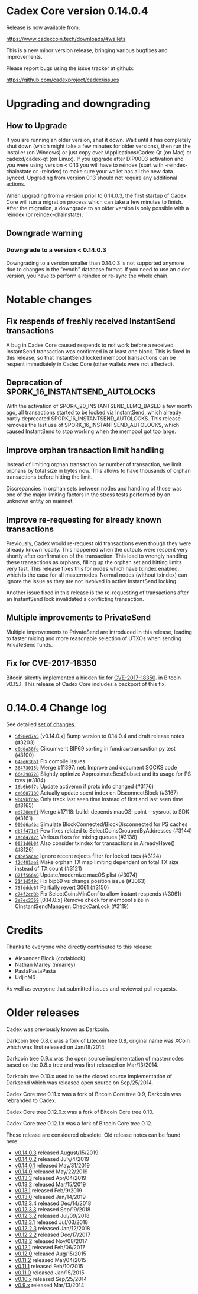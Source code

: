 Cadex Core version 0.14.0.4
==========================

Release is now available from:

  <https://www.cadexcoin.tech/downloads/#wallets>

This is a new minor version release, bringing various bugfixes and improvements.

Please report bugs using the issue tracker at github:

  <https://github.com/cadexproject/cadex/issues>


Upgrading and downgrading
=========================

How to Upgrade
--------------

If you are running an older version, shut it down. Wait until it has completely
shut down (which might take a few minutes for older versions), then run the
installer (on Windows) or just copy over /Applications/Cadex-Qt (on Mac) or
cadexd/cadex-qt (on Linux). If you upgrade after DIP0003 activation and you were
using version < 0.13 you will have to reindex (start with -reindex-chainstate
or -reindex) to make sure your wallet has all the new data synced. Upgrading from
version 0.13 should not require any additional actions.

When upgrading from a version prior to 0.14.0.3, the
first startup of Cadex Core will run a migration process which can take a few minutes
to finish. After the migration, a downgrade to an older version is only possible with
a reindex (or reindex-chainstate).

Downgrade warning
-----------------

### Downgrade to a version < 0.14.0.3

Downgrading to a version smaller than 0.14.0.3 is not supported anymore due to changes
in the "evodb" database format. If you need to use an older version, you have to perform
a reindex or re-sync the whole chain.

Notable changes
===============

Fix respends of freshly received InstantSend transactions
---------------------------------------------------------

A bug in Cadex Core caused respends to not work before a received InstantSend transaction was confirmed in at least
one block. This is fixed in this release, so that InstantSend locked mempool transactions can be
respent immediately in Cadex Core (other wallets were not affected).

Deprecation of SPORK_16_INSTANTSEND_AUTOLOCKS
---------------------------------------------

With the activation of SPORK_20_INSTANTSEND_LLMQ_BASED a few month ago, all transactions started to be locked via
InstantSend, which already partly deprecated SPORK_16_INSTANTSEND_AUTOLOCKS. This release removes the last use
of SPORK_16_INSTANTSEND_AUTOLOCKS, which caused InstantSend to stop working when the mempool got too large.

Improve orphan transaction limit handling
-----------------------------------------

Instead of limiting orphan transaction by number of transaction, we limit orphans by total size in bytes
now. This allows to have thousands of orphan transactions before hitting the limit.

Discrepancies in orphan sets between nodes and handling of those was one of the major limiting factors in
the stress tests performed by an unknown entity on mainnet.

Improve re-requesting for already known transactions
----------------------------------------------------

Previously, Cadex would re-request old transactions even though they were already known locally. This
happened when the outputs were respent very shortly after confirmation of the transaction. This lead to
wrongly handling these transactions as orphans, filling up the orphan set and hitting limits very fast.
This release fixes this for nodes which have txindex enabled, which is the case for all masternodes. Normal
nodes (without txindex) can ignore the issue as they are not involved in active InstantSend locking.

Another issue fixed in this release is the re-requesting of transactions after an InstantSend lock invalidated
a conflicting transaction.

Multiple improvements to PrivateSend
------------------------------------

Multiple improvements to PrivateSend are introduced in this release, leading to faster mixing and more
reasonable selection of UTXOs when sending PrivateSend funds.

Fix for CVE-2017-18350
----------------------

Bitcoin silently implemented a hidden fix for [CVE-2017-18350](https://lists.linuxfoundation.org/pipermail/bitcoin-dev/2019-November/017453.html).
in Bitcoin v0.15.1. This release of Cadex Core includes a backport of this fix.


0.14.0.4 Change log
===================

See detailed [set of changes](https://github.com/cadexproject/cadex/compare/v0.14.0.3...cadexproject:v0.14.0.4).

- [`5f98ed7a5`](https://github.com/cadexproject/cadex/commit/5f98ed7a5) [v0.14.0.x] Bump version to 0.14.0.4 and draft release notes (#3203)
- [`c0dda38fe`](https://github.com/cadexproject/cadex/commit/c0dda38fe) Circumvent BIP69 sorting in fundrawtransaction.py test (#3100)
- [`64ae6365f`](https://github.com/cadexproject/cadex/commit/64ae6365f) Fix compile issues
- [`36473015b`](https://github.com/cadexproject/cadex/commit/36473015b) Merge #11397: net: Improve and document SOCKS code
- [`66e298728`](https://github.com/cadexproject/cadex/commit/66e298728) Slightly optimize ApproximateBestSubset and its usage for PS txes (#3184)
- [`16b6b6f7c`](https://github.com/cadexproject/cadex/commit/16b6b6f7c) Update activemn if protx info changed (#3176)
- [`ce6687130`](https://github.com/cadexproject/cadex/commit/ce6687130) Actually update spent index on DisconnectBlock (#3167)
- [`9b49bfda8`](https://github.com/cadexproject/cadex/commit/9b49bfda8) Only track last seen time instead of first and last seen time (#3165)
- [`ad720eef1`](https://github.com/cadexproject/cadex/commit/ad720eef1) Merge #17118: build: depends macOS: point --sysroot to SDK (#3161)
- [`909d6a4ba`](https://github.com/cadexproject/cadex/commit/909d6a4ba) Simulate BlockConnected/BlockDisconnected for PS caches
- [`db7f471c7`](https://github.com/cadexproject/cadex/commit/db7f471c7) Few fixes related to SelectCoinsGroupedByAddresses (#3144)
- [`1acd4742c`](https://github.com/cadexproject/cadex/commit/1acd4742c) Various fixes for mixing queues (#3138)
- [`0031d6b04`](https://github.com/cadexproject/cadex/commit/0031d6b04) Also consider txindex for transactions in AlreadyHave() (#3126)
- [`c4be5ac4d`](https://github.com/cadexproject/cadex/commit/c4be5ac4d) Ignore recent rejects filter for locked txes (#3124)
- [`f2d401aa8`](https://github.com/cadexproject/cadex/commit/f2d401aa8) Make orphan TX map limiting dependent on total TX size instead of TX count (#3121)
- [`87ff566a0`](https://github.com/cadexproject/cadex/commit/87ff566a0) Update/modernize macOS plist (#3074)
- [`2141d5f9d`](https://github.com/cadexproject/cadex/commit/2141d5f9d) Fix bip69 vs change position issue (#3063)
- [`75fddde67`](https://github.com/cadexproject/cadex/commit/75fddde67) Partially revert 3061 (#3150)
- [`c74f2cd8b`](https://github.com/cadexproject/cadex/commit/c74f2cd8b) Fix SelectCoinsMinConf to allow instant respends (#3061)
- [`2e7ec2369`](https://github.com/cadexproject/cadex/commit/2e7ec2369) [0.14.0.x] Remove check for mempool size in CInstantSendManager::CheckCanLock (#3119)

Credits
=======

Thanks to everyone who directly contributed to this release:

- Alexander Block (codablock)
- Nathan Marley (nmarley)
- PastaPastaPasta
- UdjinM6

As well as everyone that submitted issues and reviewed pull requests.

Older releases
==============

Cadex was previously known as Darkcoin.

Darkcoin tree 0.8.x was a fork of Litecoin tree 0.8, original name was XCoin
which was first released on Jan/18/2014.

Darkcoin tree 0.9.x was the open source implementation of masternodes based on
the 0.8.x tree and was first released on Mar/13/2014.

Darkcoin tree 0.10.x used to be the closed source implementation of Darksend
which was released open source on Sep/25/2014.

Cadex Core tree 0.11.x was a fork of Bitcoin Core tree 0.9,
Darkcoin was rebranded to Cadex.

Cadex Core tree 0.12.0.x was a fork of Bitcoin Core tree 0.10.

Cadex Core tree 0.12.1.x was a fork of Bitcoin Core tree 0.12.

These release are considered obsolete. Old release notes can be found here:

- [v0.14.0.3](https://github.com/cadexproject/cadex/blob/master/doc/release-notes/cadex/release-notes-0.14.0.3.md) released August/15/2019
- [v0.14.0.2](https://github.com/cadexproject/cadex/blob/master/doc/release-notes/cadex/release-notes-0.14.0.2.md) released July/4/2019
- [v0.14.0.1](https://github.com/cadexproject/cadex/blob/master/doc/release-notes/cadex/release-notes-0.14.0.1.md) released May/31/2019
- [v0.14.0](https://github.com/cadexproject/cadex/blob/master/doc/release-notes/cadex/release-notes-0.14.0.md) released May/22/2019
- [v0.13.3](https://github.com/cadexproject/cadex/blob/master/doc/release-notes/cadex/release-notes-0.13.3.md) released Apr/04/2019
- [v0.13.2](https://github.com/cadexproject/cadex/blob/master/doc/release-notes/cadex/release-notes-0.13.2.md) released Mar/15/2019
- [v0.13.1](https://github.com/cadexproject/cadex/blob/master/doc/release-notes/cadex/release-notes-0.13.1.md) released Feb/9/2019
- [v0.13.0](https://github.com/cadexproject/cadex/blob/master/doc/release-notes/cadex/release-notes-0.13.0.md) released Jan/14/2019
- [v0.12.3.4](https://github.com/cadexproject/cadex/blob/master/doc/release-notes/cadex/release-notes-0.12.3.4.md) released Dec/14/2018
- [v0.12.3.3](https://github.com/cadexproject/cadex/blob/master/doc/release-notes/cadex/release-notes-0.12.3.3.md) released Sep/19/2018
- [v0.12.3.2](https://github.com/cadexproject/cadex/blob/master/doc/release-notes/cadex/release-notes-0.12.3.2.md) released Jul/09/2018
- [v0.12.3.1](https://github.com/cadexproject/cadex/blob/master/doc/release-notes/cadex/release-notes-0.12.3.1.md) released Jul/03/2018
- [v0.12.2.3](https://github.com/cadexproject/cadex/blob/master/doc/release-notes/cadex/release-notes-0.12.2.3.md) released Jan/12/2018
- [v0.12.2.2](https://github.com/cadexproject/cadex/blob/master/doc/release-notes/cadex/release-notes-0.12.2.2.md) released Dec/17/2017
- [v0.12.2](https://github.com/cadexproject/cadex/blob/master/doc/release-notes/cadex/release-notes-0.12.2.md) released Nov/08/2017
- [v0.12.1](https://github.com/cadexproject/cadex/blob/master/doc/release-notes/cadex/release-notes-0.12.1.md) released Feb/06/2017
- [v0.12.0](https://github.com/cadexproject/cadex/blob/master/doc/release-notes/cadex/release-notes-0.12.0.md) released Aug/15/2015
- [v0.11.2](https://github.com/cadexproject/cadex/blob/master/doc/release-notes/cadex/release-notes-0.11.2.md) released Mar/04/2015
- [v0.11.1](https://github.com/cadexproject/cadex/blob/master/doc/release-notes/cadex/release-notes-0.11.1.md) released Feb/10/2015
- [v0.11.0](https://github.com/cadexproject/cadex/blob/master/doc/release-notes/cadex/release-notes-0.11.0.md) released Jan/15/2015
- [v0.10.x](https://github.com/cadexproject/cadex/blob/master/doc/release-notes/cadex/release-notes-0.10.0.md) released Sep/25/2014
- [v0.9.x](https://github.com/cadexproject/cadex/blob/master/doc/release-notes/cadex/release-notes-0.9.0.md) released Mar/13/2014


